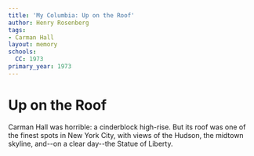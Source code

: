 ```yaml
---
title: 'My Columbia: Up on the Roof'
author: Henry Rosenberg
tags:
- Carman Hall
layout: memory
schools:
  CC: 1973
primary_year: 1973
---
```

# Up on the Roof

Carman Hall was horrible: a cinderblock high-rise. But its roof was one of the finest spots in New York City, with views of the Hudson, the midtown skyline, and--on a clear day--the Statue of Liberty.
